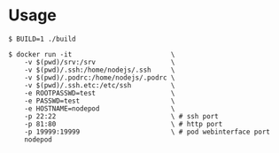 # Usage 

    $ BUILD=1 ./build

    $ docker run -it                         \
        -v $(pwd)/srv:/srv                   \
        -v $(pwd)/.ssh:/home/nodejs/.ssh     \
        -v $(pwd)/.podrc:/home/nodejs/.podrc \
        -v $(pwd)/.ssh.etc:/etc/ssh          \
        -e ROOTPASSWD=test                   \
        -e PASSWD=test                       \
        -e HOSTNAME=nodepod                  \
        -p 22:22                             \ # ssh port
        -p 81:80                             \ # http port
        -p 19999:19999                       \ # pod webinterface port
        nodepod
